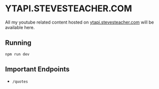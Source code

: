 # YTAPI.STEVESTEACHER.COM

All my youtube related content hosted on [ytapi.stevesteacher.com](https://ytapi.stevesteacher.com/quotes) will be available here.

## Running

`npm run dev`

## Important Endpoints

-   `/quotes`
